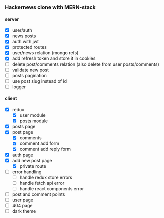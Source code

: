 ### Hackernews clone with MERN-stack

#### server

- [x] user/auth
- [x] news posts
- [x] auth with jwt
- [x] protected routes
- [x] user/news relation (mongo refs)
- [x] add refresh token and store it in cookies
- [ ] delete post/comments relation (also delete from user posts/comments)
- [ ] validate new post
- [ ] posts pagination
- [ ] use post slug instead of id
- [ ] logger

#### client

- [x] redux
  - [x] user module
  - [x] posts module
- [x] posts page
- [x] post page
  - [x] comments
  - [x] comment add form
  - [x] comment add reply form
- [x] auth page
- [x] add new post page
  - [x] private route
- [ ] error handling
  - [ ] handle redux store errors
  - [ ] handle fetch api error
  - [ ] handle react components error
- [ ] post and comment points
- [ ] user page
- [ ] 404 page
- [ ] dark theme
